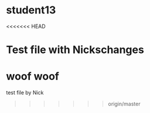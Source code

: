 # student13
<<<<<<< HEAD
# Test file with  Nickschanges
woof woof
=======
test file by Nick
>>>>>>> origin/master

